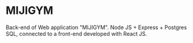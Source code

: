 # MIJIGYM
Back-end of Web application "MIJIGYM". Node JS + Express + Postgres SQL, connected to a front-end developed with React JS.
